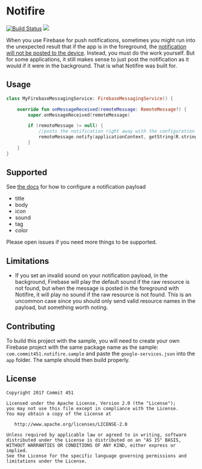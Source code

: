 # Notifire

[![Build Status](https://travis-ci.org/Commit451/Notifire.svg?branch=master)](https://travis-ci.org/Commit451/Notifire) [![](https://jitpack.io/v/Commit451/Notifire.svg)](https://jitpack.io/#Commit451/Notifire)

When you use Firebase for push notifications, sometimes you might run into the unexpected result that if the app is in the foreground, the [notification will not be posted to the device](https://firebase.google.com/docs/cloud-messaging/concept-options). Instead, you must do the work yourself. But for some applications, it still makes sense to just post the notification as it would if it were in the background. That is what Notifire was built for.

## Usage
```kotlin
class MyFirebaseMessagingService: FirebaseMessagingService() {

    override fun onMessageReceived(remoteMessage: RemoteMessage?) {
        super.onMessageReceived(remoteMessage)

        if (remoteMessage != null) {
            //posts the notification right away with the configuration from Firebase
            remoteMessage.notify(applicationContext, getString(R.string.app_name), R.mipmap.ic_launcher)
        }
    }
}
```

## Supported
See [the docs](https://firebase.google.com/docs/cloud-messaging/http-server-ref) for how to configure a notification payload
- title
- body
- icon
- sound
- tag
- color

Please open issues if you need more things to be supported.

## Limitations
- If you set an invalid sound on your notification payload, in the background, Firebase will play the default sound if the raw resource is not found, but when the message is posted in the foreground with Notifire, it will play no sound if the raw resource is not found. This is an uncommon case since you should only send valid resource names in the payload, but something worth noting.

## Contributing
To build this project with the sample, you will need to create your own Firebase project with the same package name as the sample: `com.commit451.notifire.sample` and paste the `google-services.json` into the `app` folder. The sample should then build properly.

License
--------

    Copyright 2017 Commit 451

    Licensed under the Apache License, Version 2.0 (the "License");
    you may not use this file except in compliance with the License.
    You may obtain a copy of the License at

       http://www.apache.org/licenses/LICENSE-2.0

    Unless required by applicable law or agreed to in writing, software
    distributed under the License is distributed on an "AS IS" BASIS,
    WITHOUT WARRANTIES OR CONDITIONS OF ANY KIND, either express or implied.
    See the License for the specific language governing permissions and
    limitations under the License.
